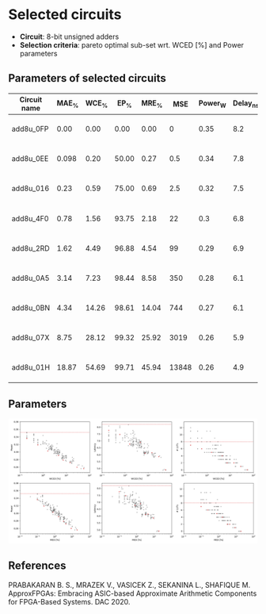 
Selected circuits
===================
 - **Circuit**: 8-bit unsigned adders
 - **Selection criteria**: pareto optimal sub-set wrt. WCED [%] and Power parameters

Parameters of selected circuits
----------------------------

| Circuit name | MAE<sub>%</sub> | WCE<sub>%</sub> | EP<sub>%</sub> | MRE<sub>%</sub> | MSE | Power<sub>W</sub> | Delay<sub>ns</sub> | LUTs | Download |
| --- |  --- | --- | --- | --- | --- | --- | --- | --- | --- |
| add8u_0FP | 0.00 | 0.00 | 0.00 | 0.00 | 0 | 0.35 | 8.2 | 8.0 |  [[Verilog](add8u_0FP.v)] [[Verilog<sub>PDK45</sub>](add8u_0FP_pdk45.v)] [[C](add8u_0FP.c)] |
| add8u_0EE | 0.098 | 0.20 | 50.00 | 0.27 | 0.5 | 0.34 | 7.8 | 7.0 |  [[Verilog](add8u_0EE.v)] [[Verilog<sub>PDK45</sub>](add8u_0EE_pdk45.v)] [[C](add8u_0EE.c)] |
| add8u_016 | 0.23 | 0.59 | 75.00 | 0.69 | 2.5 | 0.32 | 7.5 | 6.0 |  [[Verilog](add8u_016.v)] [[Verilog<sub>PDK45</sub>](add8u_016_pdk45.v)] [[C](add8u_016.c)] |
| add8u_4F0 | 0.78 | 1.56 | 93.75 | 2.18 | 22 | 0.3 | 6.8 | 5.0 |  [[Verilog](add8u_4F0.v)] [[Verilog<sub>PDK45</sub>](add8u_4F0_pdk45.v)] [[C](add8u_4F0.c)] |
| add8u_2RD | 1.62 | 4.49 | 96.88 | 4.54 | 99 | 0.29 | 6.9 | 4.0 |  [[Verilog](add8u_2RD.v)] [[Verilog<sub>PDK45</sub>](add8u_2RD_pdk45.v)] [[C](add8u_2RD.c)] |
| add8u_0A5 | 3.14 | 7.23 | 98.44 | 8.58 | 350 | 0.28 | 6.1 | 2.0 |  [[Verilog](add8u_0A5.v)] [[Verilog<sub>PDK45</sub>](add8u_0A5_pdk45.v)] [[C](add8u_0A5.c)] |
| add8u_0BN | 4.34 | 14.26 | 98.61 | 14.04 | 744 | 0.27 | 6.1 | 2.0 |  [[Verilog](add8u_0BN.v)] [[Verilog<sub>PDK45</sub>](add8u_0BN_pdk45.v)] [[C](add8u_0BN.c)] |
| add8u_07X | 8.75 | 28.12 | 99.32 | 25.92 | 3019 | 0.26 | 5.9 | 1.0 |  [[Verilog](add8u_07X.v)] [[Verilog<sub>PDK45</sub>](add8u_07X_pdk45.v)] [[C](add8u_07X.c)] |
| add8u_01H | 18.87 | 54.69 | 99.71 | 45.94 | 13848 | 0.26 | 4.9 | 0 |  [[Verilog](add8u_01H.v)] [[Verilog<sub>PDK45</sub>](add8u_01H_pdk45.v)] [[C](add8u_01H.c)] |
    
Parameters
--------------
![Parameters figure](fig.png)

References
--------------
PRABAKARAN B. S., MRAZEK V., VASICEK Z., SEKANINA L., SHAFIQUE M. ApproxFPGAs: Embracing ASIC-based Approximate Arithmetic Components for FPGA-Based Systems. DAC 2020.

             